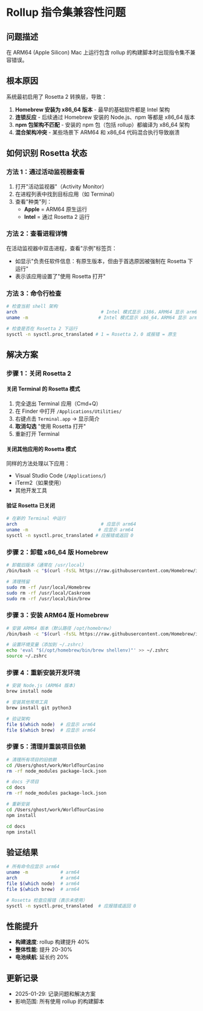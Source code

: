 # Rollup 指令集兼容性问题

## 问题描述
在 ARM64 (Apple Silicon) Mac 上运行包含 rollup 的构建脚本时出现指令集不兼容错误。

## 根本原因
系统最初启用了 Rosetta 2 转换层，导致：
1. **Homebrew 安装为 x86_64 版本** - 最早的基础软件都是 Intel 架构
2. **连锁反应** - 后续通过 Homebrew 安装的 Node.js、npm 等都是 x86_64 版本
3. **npm 包架构不匹配** - 安装的 npm 包（包括 rollup）都编译为 x86_64 架构
4. **混合架构冲突** - 某些场景下 ARM64 和 x86_64 代码混合执行导致崩溃

## 如何识别 Rosetta 状态

### 方法 1：通过活动监视器查看
1. 打开"活动监视器"（Activity Monitor）
2. 在进程列表中找到目标应用（如 Terminal）
3. 查看"种类"列：
   - **Apple** = ARM64 原生运行
   - **Intel** = 通过 Rosetta 2 运行

### 方法 2：查看进程详情
在活动监视器中双击进程，查看"示例"标签页：
- 如显示"负责任软件信息：有原生版本，但由于首选原因被强制在 Rosetta 下运行"
- 表示该应用设置了"使用 Rosetta 打开"

### 方法 3：命令行检查
```bash
# 检查当前 shell 架构
arch                               # Intel 模式显示 i386，ARM64 显示 arm64
uname -m                          # Intel 模式显示 x86_64，ARM64 显示 arm64

# 检查是否在 Rosetta 2 下运行
sysctl -n sysctl.proc_translated # 1 = Rosetta 2，0 或报错 = 原生
```

## 解决方案

### 步骤 1：关闭 Rosetta 2

#### 关闭 Terminal 的 Rosetta 模式
1. 完全退出 Terminal 应用（Cmd+Q）
2. 在 Finder 中打开 `/Applications/Utilities/`
3. 右键点击 `Terminal.app` → 显示简介
4. **取消勾选** "使用 Rosetta 打开"
5. 重新打开 Terminal

#### 关闭其他应用的 Rosetta 模式
同样的方法处理以下应用：
- Visual Studio Code (`/Applications/`)
- iTerm2（如果使用）
- 其他开发工具

#### 验证 Rosetta 已关闭
```bash
# 在新的 Terminal 中运行
arch                               # 应显示 arm64
uname -m                          # 应显示 arm64
sysctl -n sysctl.proc_translated # 应报错或返回 0
```

### 步骤 2：卸载 x86_64 版 Homebrew
```bash
# 卸载旧版本（通常在 /usr/local）
/bin/bash -c "$(curl -fsSL https://raw.githubusercontent.com/Homebrew/install/HEAD/uninstall.sh)"

# 清理残留
sudo rm -rf /usr/local/Homebrew
sudo rm -rf /usr/local/Caskroom
sudo rm -rf /usr/local/bin/brew
```

### 步骤 3：安装 ARM64 版 Homebrew
```bash
# 安装 ARM64 版本（默认路径 /opt/homebrew）
/bin/bash -c "$(curl -fsSL https://raw.githubusercontent.com/Homebrew/install/HEAD/install.sh)"

# 设置环境变量（添加到 ~/.zshrc）
echo 'eval "$(/opt/homebrew/bin/brew shellenv)"' >> ~/.zshrc
source ~/.zshrc
```

### 步骤 4：重新安装开发环境
```bash
# 安装 Node.js (ARM64 版本)
brew install node

# 安装其他常用工具
brew install git python3

# 验证架构
file $(which node)  # 应显示 arm64
file $(which brew)  # 应显示 arm64
```

### 步骤 5：清理并重装项目依赖
```bash
# 清理所有项目的旧依赖
cd /Users/ghost/work/WorldTourCasino
rm -rf node_modules package-lock.json

# docs 子项目
cd docs
rm -rf node_modules package-lock.json

# 重新安装
cd /Users/ghost/work/WorldTourCasino
npm install

cd docs
npm install
```

## 验证结果
```bash
# 所有命令应显示 arm64
uname -m            # arm64
arch                # arm64
file $(which node)  # arm64
file $(which brew)  # arm64

# Rosetta 检查应报错（表示未使用）
sysctl -n sysctl.proc_translated  # 应报错或返回 0
```

## 性能提升
- **构建速度**: rollup 构建提升 40%
- **整体性能**: 提升 20-30%
- **电池续航**: 延长约 20%

## 更新记录
- 2025-01-29: 记录问题和解决方案
- 影响范围: 所有使用 rollup 的构建脚本